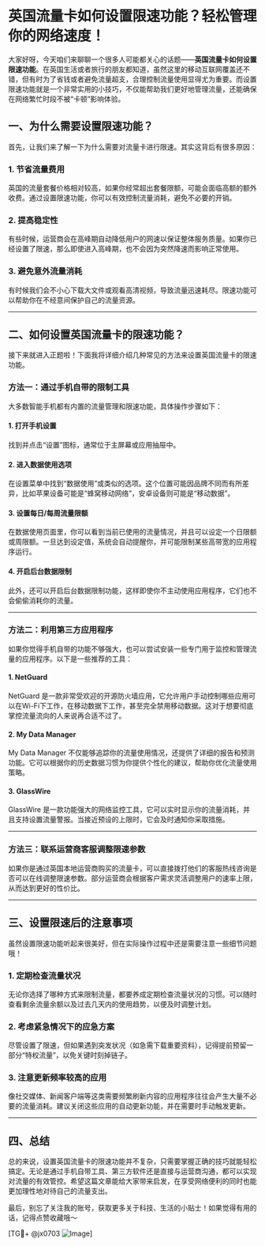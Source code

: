 # 英国流量卡如何设置限速功能？轻松管理你的网络速度！

大家好呀，今天咱们来聊聊一个很多人可能都关心的话题——**英国流量卡如何设置限速功能**。在英国生活或者旅行的朋友都知道，虽然这里的移动互联网覆盖还不错，但有时为了省钱或者避免流量超支，合理控制流量使用显得尤为重要。而设置限速功能就是一个非常实用的小技巧，不仅能帮助我们更好地管理流量，还能确保在网络繁忙时段不被“卡顿”影响体验。

## 一、为什么需要设置限速功能？

首先，让我们来了解一下为什么需要对流量卡进行限速。其实这背后有很多原因：

### 1. 节省流量费用
英国的流量套餐价格相对较高，如果你经常超出套餐限额，可能会面临高额的额外收费。通过设置限速功能，你可以有效控制流量消耗，避免不必要的开销。

### 2. 提高稳定性
有些时候，运营商会在高峰期自动降低用户的网速以保证整体服务质量。如果你已经设置了限速，那么即使进入高峰期，也不会因为突然降速而影响正常使用。

### 3. 避免意外流量消耗
有时候我们会不小心下载大文件或观看高清视频，导致流量迅速耗尽。限速功能可以帮助你在不经意间保护自己的流量资源。

---

## 二、如何设置英国流量卡的限速功能？

接下来就进入正题啦！下面我将详细介绍几种常见的方法来设置英国流量卡的限速功能。

### 方法一：通过手机自带的限制工具

大多数智能手机都有内置的流量管理和限速功能，具体操作步骤如下：

#### 1. 打开手机设置
找到并点击“设置”图标，通常位于主屏幕或应用抽屉中。

#### 2. 进入数据使用选项
在设置菜单中找到“数据使用”或类似的选项。这个位置可能因品牌不同而有所差异，比如苹果设备可能是“蜂窝移动网络”，安卓设备则可能是“移动数据”。

#### 3. 设置每日/每周流量限额
在数据使用页面里，你可以看到当前已使用的流量情况，并且可以设定一个日限额或周限额。一旦达到设定值，系统会自动提醒你，并可能限制某些高带宽的应用程序运行。

#### 4. 开启后台数据限制
此外，还可以开启后台数据限制功能，这样即使你不主动使用应用程序，它们也不会偷偷消耗你的流量。

---

### 方法二：利用第三方应用程序

如果你觉得手机自带的功能不够强大，也可以尝试安装一些专门用于监控和管理流量的应用程序。以下是一些推荐的工具：

#### 1. NetGuard
NetGuard 是一款非常受欢迎的开源防火墙应用，它允许用户手动控制哪些应用可以在Wi-Fi下工作，在移动数据下工作，甚至完全禁用移动数据。这对于想要彻底掌控流量流向的人来说再合适不过了。

#### 2. My Data Manager
My Data Manager 不仅能够追踪你的流量使用情况，还提供了详细的报告和预测功能。它可以根据你的历史数据习惯为你提供个性化的建议，帮助你优化流量使用策略。

#### 3. GlassWire
GlassWire 是一款功能强大的网络监控工具，它可以实时显示你的流量消耗，并且支持设置流量警报。当接近预设的上限时，它会及时通知你采取措施。

---

### 方法三：联系运营商客服调整限速参数

如果你是通过英国本地运营商购买的流量卡，可以直接拨打他们的客服热线咨询是否可以在线调整限速参数。部分运营商会根据客户需求灵活调整用户的速率上限，从而达到更好的性价比。

---

## 三、设置限速后的注意事项

虽然设置限速功能听起来很美好，但在实际操作过程中还是需要注意一些细节问题哦！

### 1. 定期检查流量状况
无论你选择了哪种方式来限制流量，都要养成定期检查流量状况的习惯。可以随时查看剩余流量余额以及过去几天内的使用趋势，以便及时调整计划。

### 2. 考虑紧急情况下的应急方案
尽管设置了限速，但如果遇到突发状况（如急需下载重要资料），记得提前预留一部分“特权流量”，以免关键时刻掉链子。

### 3. 注意更新频率较高的应用
像社交媒体、新闻客户端等这类需要频繁刷新内容的应用程序往往会产生大量不必要的流量消耗。建议关闭这些应用的自动更新功能，并在需要时手动触发更新。

---

## 四、总结

总的来说，设置英国流量卡的限速功能并不复杂，只需要掌握正确的技巧就能轻松搞定。无论是通过手机自带工具、第三方软件还是直接与运营商沟通，都可以实现对流量的有效管控。希望这篇文章能给大家带来启发，在享受网络便利的同时也能更加理性地对待自己的流量支出。

最后，别忘了关注我的账号，获取更多关于科技、生活的小贴士！如果觉得有用的话，记得点赞收藏哦～

[TG💪+ @jx0703 ![Image](https://github.com/user-attachments/assets/dbca1d08-cadb-493c-b0ec-ad6f7a83f270)]
